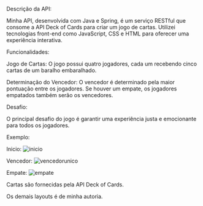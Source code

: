 Descrição da API:

Minha API, desenvolvida com Java e Spring, é um serviço RESTful que consome a API Deck of Cards para criar um jogo de cartas. Utilizei tecnologias front-end como JavaScript, CSS e HTML para oferecer uma experiência interativa.

Funcionalidades:

Jogo de Cartas: O jogo possui quatro jogadores, cada um recebendo cinco cartas de um baralho embaralhado.

Determinação do Vencedor: O vencedor é determinado pela maior pontuação entre os jogadores. Se houver um empate, os jogadores empatados também serão os vencedores.

Desafio:

O principal desafio do jogo é garantir uma experiência justa e emocionante para todos os jogadores.

Exemplo:

Inicio:
![inicio](https://github.com/MayRegis/cardsGame/assets/38231397/0146d171-0656-4b75-af0d-2d7eab8b690b)

Vencedor:
![vencedorunico](https://github.com/MayRegis/cardsGame/assets/38231397/63a6edc2-96d2-4004-a58a-f109b3d1d7af)

Empate:
![empate](https://github.com/MayRegis/cardsGame/assets/38231397/d967892e-250c-40c3-ae77-9c484630393f)

Cartas são fornecidas pela API Deck of Cards.

Os demais layouts é de minha autoria.
